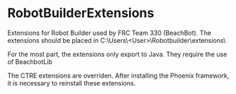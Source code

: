# RobotBuilderExtensions

Extensions for Robot Builder used by FRC Team 330 (BeachBot). 
The extensions should be placed in C:\Users\\\<User>\Robotbuilder\extensions\

For the most part, the extensions only export to Java. They require the use of BeachbotLib

The CTRE extensions are overriden. After installing the Phoenix framework, it is necessary to
reinstall these extensions.
